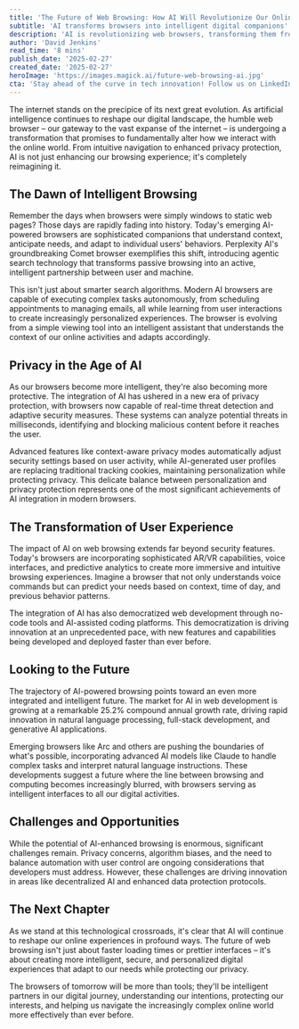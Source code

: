 ```yaml
---
title: 'The Future of Web Browsing: How AI Will Revolutionize Our Online Experience'
subtitle: 'AI transforms browsers into intelligent digital companions'
description: 'AI is revolutionizing web browsers, transforming them from simple viewing tools into intelligent digital companions. With enhanced privacy protection, predictive capabilities, and immersive features, the future of web browsing promises more personalized and secure online experiences.'
author: 'David Jenkins'
read_time: '8 mins'
publish_date: '2025-02-27'
created_date: '2025-02-27'
heroImage: 'https://images.magick.ai/future-web-browsing-ai.jpg'
cta: 'Stay ahead of the curve in tech innovation! Follow us on LinkedIn for daily insights into how AI is reshaping our digital future.'
---
```


The internet stands on the precipice of its next great evolution. As artificial intelligence continues to reshape our digital landscape, the humble web browser – our gateway to the vast expanse of the internet – is undergoing a transformation that promises to fundamentally alter how we interact with the online world. From intuitive navigation to enhanced privacy protection, AI is not just enhancing our browsing experience; it's completely reimagining it.

## The Dawn of Intelligent Browsing

Remember the days when browsers were simply windows to static web pages? Those days are rapidly fading into history. Today's emerging AI-powered browsers are sophisticated companions that understand context, anticipate needs, and adapt to individual users' behaviors. Perplexity AI's groundbreaking Comet browser exemplifies this shift, introducing agentic search technology that transforms passive browsing into an active, intelligent partnership between user and machine.

This isn't just about smarter search algorithms. Modern AI browsers are capable of executing complex tasks autonomously, from scheduling appointments to managing emails, all while learning from user interactions to create increasingly personalized experiences. The browser is evolving from a simple viewing tool into an intelligent assistant that understands the context of our online activities and adapts accordingly.

## Privacy in the Age of AI

As our browsers become more intelligent, they're also becoming more protective. The integration of AI has ushered in a new era of privacy protection, with browsers now capable of real-time threat detection and adaptive security measures. These systems can analyze potential threats in milliseconds, identifying and blocking malicious content before it reaches the user.

Advanced features like context-aware privacy modes automatically adjust security settings based on user activity, while AI-generated user profiles are replacing traditional tracking cookies, maintaining personalization while protecting privacy. This delicate balance between personalization and privacy protection represents one of the most significant achievements of AI integration in modern browsers.

## The Transformation of User Experience

The impact of AI on web browsing extends far beyond security features. Today's browsers are incorporating sophisticated AR/VR capabilities, voice interfaces, and predictive analytics to create more immersive and intuitive browsing experiences. Imagine a browser that not only understands voice commands but can predict your needs based on context, time of day, and previous behavior patterns.

The integration of AI has also democratized web development through no-code tools and AI-assisted coding platforms. This democratization is driving innovation at an unprecedented pace, with new features and capabilities being developed and deployed faster than ever before.

## Looking to the Future

The trajectory of AI-powered browsing points toward an even more integrated and intelligent future. The market for AI in web development is growing at a remarkable 25.2% compound annual growth rate, driving rapid innovation in natural language processing, full-stack development, and generative AI applications.

Emerging browsers like Arc and others are pushing the boundaries of what's possible, incorporating advanced AI models like Claude to handle complex tasks and interpret natural language instructions. These developments suggest a future where the line between browsing and computing becomes increasingly blurred, with browsers serving as intelligent interfaces to all our digital activities.

## Challenges and Opportunities

While the potential of AI-enhanced browsing is enormous, significant challenges remain. Privacy concerns, algorithm biases, and the need to balance automation with user control are ongoing considerations that developers must address. However, these challenges are driving innovation in areas like decentralized AI and enhanced data protection protocols.

## The Next Chapter

As we stand at this technological crossroads, it's clear that AI will continue to reshape our online experiences in profound ways. The future of web browsing isn't just about faster loading times or prettier interfaces – it's about creating more intelligent, secure, and personalized digital experiences that adapt to our needs while protecting our privacy.

The browsers of tomorrow will be more than tools; they'll be intelligent partners in our digital journey, understanding our intentions, protecting our interests, and helping us navigate the increasingly complex online world more effectively than ever before.
